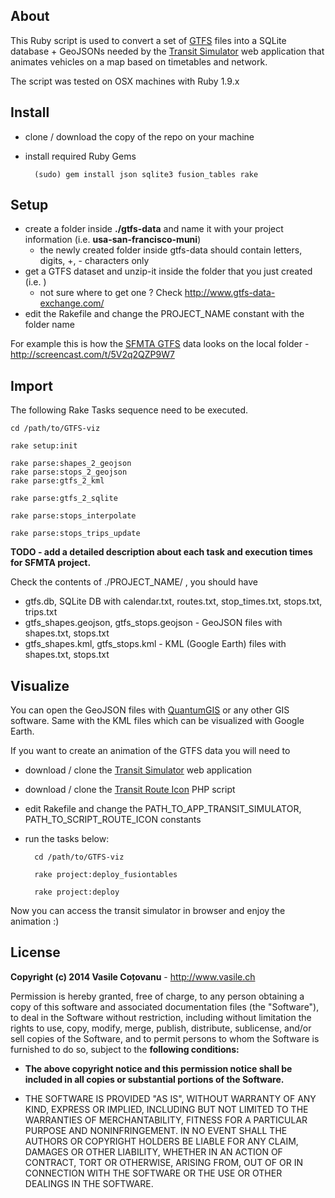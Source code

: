## About

This Ruby script is used to convert a set of [GTFS](https://developers.google.com/transit/gtfs/reference) files into a SQLite database + GeoJSONs needed by the [Transit Simulator](https://github.com/vasile/transit-simulator) web application that animates vehicles on a map based on timetables and network.

The script was tested on OSX machines with Ruby 1.9.x

## Install

- clone / download the copy of the repo on your machine
- install required Ruby Gems

    	(sudo) gem install json sqlite3 fusion_tables rake

## Setup

- create a folder inside **./gtfs-data** and name it with your project information (i.e. **usa-san-francisco-muni**)
  - the newly created folder inside gtfs-data should contain letters, digits, +, - characters only
- get a GTFS dataset and unzip-it inside the folder that you just created (i.e. )
  - not sure where to get one ? Check http://www.gtfs-data-exchange.com/
- edit the Rakefile and change the PROJECT_NAME constant with the folder name

For example this is how the [SFMTA GTFS](http://www.gtfs-data-exchange.com/agency/san-francisco-municipal-transportation-agency/) data looks on the local folder - http://screencast.com/t/5V2q2QZP9W7

## Import

The following Rake Tasks sequence need to be executed. 

	cd /path/to/GTFS-viz

	rake setup:init
  
	rake parse:shapes_2_geojson
	rake parse:stops_2_geojson
	rake parse:gtfs_2_kml
  
	rake parse:gtfs_2_sqlite
  
	rake parse:stops_interpolate
  
	rake parse:stops_trips_update

**TODO - add a detailed description about each task and execution times for SFMTA project.**

Check the contents of ./PROJECT_NAME/ , you should have
- gtfs.db, SQLite DB with calendar.txt, routes.txt, stop_times.txt, stops.txt, trips.txt
- gtfs_shapes.geojson, gtfs_stops.geojson - GeoJSON files with shapes.txt, stops.txt
- gtfs_shapes.kml, gtfs_stops.kml - KML (Google Earth) files with shapes.txt, stops.txt

## Visualize

You can open the GeoJSON files with [QuantumGIS](https://www.qgis.org/en/site/forusers/download.html) or any other GIS software. Same with the KML files which can be visualized with Google Earth.

If you want to create an animation of the GTFS data you will need to

- download / clone the [Transit Simulator](https://github.com/vasile/transit-simulator) web application
- download / clone the [Transit Route Icon](https://github.com/vasile/transit-simulator-route-icon) PHP script
- edit Rakefile and change the PATH_TO_APP_TRANSIT_SIMULATOR, PATH_TO_SCRIPT_ROUTE_ICON constants
- run the tasks below:
	
		cd /path/to/GTFS-viz

		rake project:deploy_fusiontables
  
		rake project:deploy
  
Now you can access the transit simulator in browser and enjoy the animation :)
  
## License

**Copyright (c) 2014 Vasile Coțovanu** - http://www.vasile.ch
 
Permission is hereby granted, free of charge, to any person obtaining a copy of this software and associated documentation files (the "Software"), to deal in the Software without restriction, including without limitation the rights to use, copy, modify, merge, publish, distribute, sublicense, and/or sell copies of the Software, and to permit persons to whom the Software is furnished to do so, subject to the **following conditions:**
 
* **The above copyright notice and this permission notice shall be included in all copies or substantial portions of the Software.**
 
* THE SOFTWARE IS PROVIDED "AS IS", WITHOUT WARRANTY OF ANY KIND, EXPRESS OR IMPLIED, INCLUDING BUT NOT LIMITED TO THE WARRANTIES OF MERCHANTABILITY, FITNESS FOR A PARTICULAR PURPOSE AND NONINFRINGEMENT. IN NO EVENT SHALL THE AUTHORS OR COPYRIGHT HOLDERS BE LIABLE FOR ANY CLAIM, DAMAGES OR OTHER LIABILITY, WHETHER IN AN ACTION OF CONTRACT, TORT OR OTHERWISE, ARISING FROM, OUT OF OR IN CONNECTION WITH THE SOFTWARE OR THE USE OR OTHER DEALINGS IN THE SOFTWARE.
